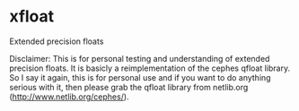 # xfloat
Extended precision floats

Disclaimer: This is for personal testing and understanding of extended precision floats. It is basicly a reimplementation of the cephes qfloat library.
So I say it again, this is for personal use and if you want to do anything serious with it, then please grab the qfloat library from netlib.org (http://www.netlib.org/cephes/). 

